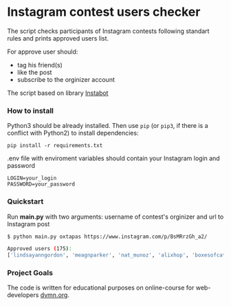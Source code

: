# Instagram contest users checker

The script checks participants of Instagram contests following standart rules and prints approved users list.

For approve user should:
* tag his friend(s)
* like the post
* subscribe to the orginizer account

The script based on library [Instabot](https://github.com/instagrambot/)


### How to install

Python3 should be already installed. Then use `pip` (or `pip3`, if there is a conflict with Python2) to install dependencies:
```
pip install -r requirements.txt
```

.env file with enviroment variables should contain your Instagram login and password
```
LOGIN=your_login
PASSWORD=your_password
```


### Quickstart

Run **main.py** with two arguments: username of contest's orginizer and url to Instagram post

```bash
$ python main.py oxtapas https://www.instagram.com/p/BsMRrzGh_a2/

Approved users (175):
['lindsayanngordon', 'meagnparker', 'nat_munoz', 'alixhop', 'boxesofcatss', 'alexiariches', 'maebers', 'flybirdwin', 'alisa86', 'rainray_s', 'krysta_ahlers', 'turnerincalgary', 'itsmecourtneeeeey', 'yycfoodjunkie', 'allison418', 'idrankhere', 'nahaelia', 'hittingthesauceyyc', 'hugs.and.hearts', 'elysium_summers', 'jjjlllggg', 'krosenke', 'ldiggity_', 'mrs_sandiego_', 'marty_rudy_and_me', 'shelovesthedeal', 'k_wollny', 'nic_adair', 'whitroy', 'smorrison87', 'embagzz', 'loaf2go', 'shirls.l', 'rachellaurenxx', 'alozy', 'm_petrovi', 'pak_to_eating', 'winniesusu00', 'micocabrera', 'raylenealannah', 'codyscheibs', 'kimmikazzi', 'stephb_enroute', 'juliagangji', 'xteeyuu', 'robynpenelope', 'cathk808', 'mikedecline', 'kerrybaking', 'nickyjm88', 'lifewhereweare', 'ezzapet', 'gardens.in.mind', 'baanjen', 'gillian.bruce', 'megan.amber.creative', 'coralstring', 'sheffieldthepug','alison_burton', 'tastebudsyyc', 'heyjanino', 'julie.gathercole', 'deseraeevensonphoto', 'mycookingaromas', 'mhubba32', 'repudiation', 'calgarykatie6', 'ms4tuna', 'justine_a_h', 'lifeofkaf', 'yogalove20', 'adventures.with.dee', 'natkho14','kateyorkyyc', 'calvi._.n', 'cottonleigh', 'brndon.pyne', 'sinbin.tri', 'tiffflynn', 'teatime_circus', 'amartincreative', 'alli456', 'kiki.the.shopaholic', 'trntwrnr', 'chau_mander', 'tamalama_s', 'leelajacobs', 'skreinhart', 'vicki_valentine', 'kmvdanan', 'munchwithlynn', 'saralianne', 'nattner', 'craftlifeyyc', 'merakisupplyco', 'runawaywithcc', 'chan_teezzy', 'dishnthekitchen', 'mjessiman', 'hippolee999', 'vanessafraser', 'latteortwo', 'ontarioandgore', 'jessicarosolmakeup', 'm_a_r_1_3', 'cbridges', 'zuco_dm', 'bornlippystyle', 'allisonjh', 'megwanders2944', 'gutstolive', 'zachary_mohl', 'redpaperboutique', 'browsandblush', 'hangryinyyc', 'vwlho', 'kaelaneats', 'schmirlert', 'love_always_lindsay_dreher', 'jaymalynn79', 'cooking.buddies', 'tonynols', 'april_lee_b', 'teresakkk', 'jessrucie', 'alanajwillerton', 'leahvanloon', 'heyseto', 'skitzilla', 'nicoleeponsonby', 'steph_j_deboice', 'foodmammacom', 'mscrazylady', 'yycfoodiesdiary', 'kazz1972', 'missjennileigh', 'meet_melanie', 'chefbecks92', 'chantel.cruikshank', 'tyknigh', 'jayne_l8', 'tamfran123', 'mandycostache', 'idaviani', 'minson519', 'kyrrs', 'roopiej', 'amandaarbo', 'dustywm', 'poeticallycreative', 'anrensch88', 'ak.kendrick', 'sandi_lynn', 'fernzevnik', 'xoxsandee', 'carolinaayc', 'monastable', 'alex_zarnowski', 'mortgagesbyjessalyn', 'marissrawr', 'flavourfultraveller', 'laura_lovett', 'mkdundas', 'brendanattwell', 'lauraeileenb', 'lanikayp', 'nisansala73', 'misslipton', 'alexrst1', 'jessekiah', 'calgaryfoodslut', 'rosie_j_miller', 'karewint', 'leontaridis', 'pulltheleversuz']
```


### Project Goals

The code is written for educational purposes on online-course for web-developers [dvmn.org](https://dvmn.org/).
